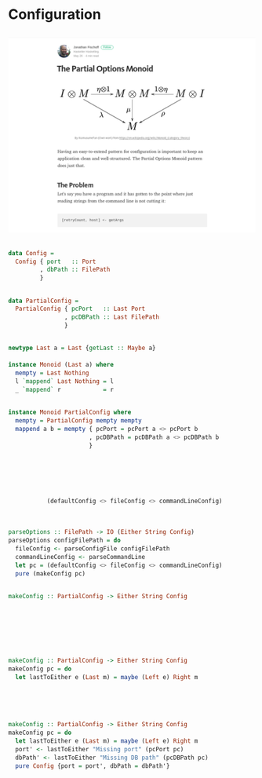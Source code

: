 # Configuration

##

![partial options post](images/partial-options.png)

##

```haskell
data Config =
  Config { port   :: Port
         , dbPath :: FilePath
         }
```

##

```haskell
data PartialConfig =
  PartialConfig { pcPort   :: Last Port
                , pcDBPath :: Last FilePath
                }
```

##

```haskell
newtype Last a = Last {getLast :: Maybe a}

instance Monoid (Last a) where
  mempty = Last Nothing
  l `mappend` Last Nothing = l
  _ `mappend` r            = r
```

##

```haskell
instance Monoid PartialConfig where
  mempty = PartialConfig mempty mempty
  mappend a b = mempty { pcPort = pcPort a <> pcPort b
                       , pcDBPath = pcDBPath a <> pcDBPath b
                       }
```

##

```haskell
 
 
 
 
           (defaultConfig <> fileConfig <> commandLineConfig)
 
```

##

```haskell
parseOptions :: FilePath -> IO (Either String Config)
parseOptions configFilePath = do
  fileConfig <- parseConfigFile configFilePath
  commandLineConfig <- parseCommandLine
  let pc = (defaultConfig <> fileConfig <> commandLineConfig)
  pure (makeConfig pc)
```

##

```haskell
makeConfig :: PartialConfig -> Either String Config
 
 
 
 
 
```

##

```haskell
makeConfig :: PartialConfig -> Either String Config
makeConfig pc = do
  let lastToEither e (Last m) = maybe (Left e) Right m
 
 
 
```

##

```haskell
makeConfig :: PartialConfig -> Either String Config
makeConfig pc = do
  let lastToEither e (Last m) = maybe (Left e) Right m
  port' <- lastToEither "Missing port" (pcPort pc)
  dbPath' <- lastToEither "Missing DB path" (pcDBPath pc)
  pure Config {port = port', dbPath = dbPath'}
```

